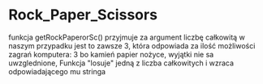 # Rock_Paper_Scissors
funkcja getRockPaperorSc() przyjmuje za argument liczbę całkowitą w naszym przypadku jest to zawsze 3, która odpowiada za ilość możliwości zagrań komputera: 3 bo kamień papier nożyce, wyjątki nie sa uwzglednione, Funkcja "losuje" jedną z liczba całkowitych i wzraca odpowiadającego mu stringa